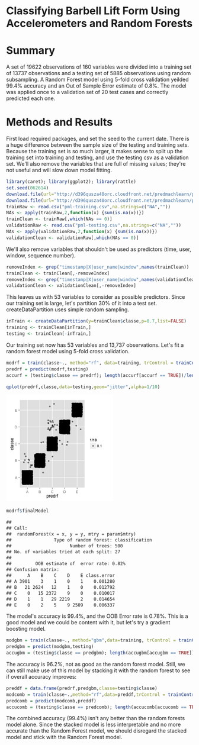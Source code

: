 Classifying Barbell Lift Form Using Accelerometers and Random Forests
========================================================
# Summary
A set of 19622 observations of 160 variables were divided into a training set of 13737 observations and a testing set of 5885 observations using random subsampling. A Random Forest model using 5-fold cross validation yeilded 99.4% accuracy and an Out of Sample Error estimate of 0.8%. The model was applied once to a validation set of 20 test cases and correctly predicted each one.
# Methods and Results
First load required packages, and set the seed to the current date. There is a huge difference between the sample size of the testing and training sets. Because the training set is so much larger, it makes sense to split up the training set into training and testing, and use the testing csv as a validation set. We'll also remove the variables that are full of missing values; they're not useful and will slow down model fitting.

```r
library(caret); library(ggplot2); library(rattle)
set.seed(062614)
download.file(url="http://d396qusza40orc.cloudfront.net/predmachlearn/pml-training.csv",destfile="pml-training.csv",method="curl")
download.file(url="http://d396qusza40orc.cloudfront.net/predmachlearn/pml-testing.csv",destfile="pml-testing.csv",method="curl")
trainRaw <- read.csv("pml-training.csv",na.strings=c("NA",""))
NAs <- apply(trainRaw,2,function(x) {sum(is.na(x))}) 
trainClean <- trainRaw[,which(NAs == 0)]
validationRaw <- read.csv("pml-testing.csv",na.strings=c("NA",""))
NAs <- apply(validationRaw,2,function(x) {sum(is.na(x))}) 
validationClean <- validationRaw[,which(NAs == 0)]
```
We'll also remove variables that shouldn't be used as predictors (time, user, window, sequence number).

```r
removeIndex <- grep("timestamp|X|user_name|window",names(trainClean))
trainClean <- trainClean[,-removeIndex]
removeIndex <- grep("timestamp|X|user_name|window",names(validationClean))
validationClean <- validationClean[,-removeIndex]
```
This leaves us with 53 variables to consider as possible predictors. Since our training set is large, let's partition 30% of it into a test set. createDataPartition uses simple random sampling.

```r
inTrain <- createDataPartition(y=trainClean$classe,p=0.7,list=FALSE)
training <- trainClean[inTrain,]
testing <- trainClean[-inTrain,]
```
Our training set now has 53 variables and 13,737 observations. Let's fit a random forest model using 5-fold cross validation.

```r
modrf = train(classe~., method="rf", data=training, trControl = trainControl(method = "cv", number = 5, verboseIter=T))
predrf = predict(modrf,testing)
accurf = (testing$classe == predrf); length(accurf[accurf == TRUE])/length(accurf)
```

```r
qplot(predrf,classe,data=testing,geom="jitter",alpha=1/10)
```

![plot of chunk unnamed-chunk-5](figure/unnamed-chunk-5.png) 

```r
modrf$finalModel
```

```
## 
## Call:
##  randomForest(x = x, y = y, mtry = param$mtry) 
##                Type of random forest: classification
##                      Number of trees: 500
## No. of variables tried at each split: 27
## 
##         OOB estimate of  error rate: 0.82%
## Confusion matrix:
##      A    B    C    D    E class.error
## A 3901    3    1    0    1    0.001280
## B   21 2624   12    1    0    0.012792
## C    0   15 2372    9    0    0.010017
## D    1    1   29 2219    2    0.014654
## E    0    2    5    9 2509    0.006337
```
The model's accuracy is 99.4%, and the OOB Error rate is 0.78%. This is a good model and we could be content with it, but let's try a gradient boosting model.

```r
modgbm = train(classe~., method="gbm",data=training, trControl = trainControl(method = "cv", number = 5, verboseIter=T))
predgbm = predict(modgbm,testing)
accugbm = (testing$classe == predgbm); length(accugbm[accugbm == TRUE])/length(accugbm)
```
The accuracy is 96.2%, not as good as the random forest model. Still, we can still make use of this model by stacking it with the random forest to see if overall accuracy improves:

```r
preddf = data.frame(predrf,predgbm,classe=testing$classe)
modcomb = train(classe~.,method="rf",data=preddf,trControl = trainControl(method = "cv", number = 5, verboseIter=T))
predcomb = predict(modcomb,preddf)
accucomb = (testing$classe == predcomb); length(accucomb[accucomb == TRUE])/length(accucomb)
```
The combined accuracy (99.4%) isn't any better than the random forests model alone. Since the stacked model is less interpretable and no more accurate than the Random Forest model, we should disregard the stacked model and stick with the Random Forest model.
